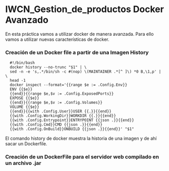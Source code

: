 # IWCN_Gestion_de_productos Docker Avanzado

En esta práctica vamos a utilizar docker de manera avanzada. Para ello vamos a utilizar
nuevas características de docker.

### Creación de un Docker file a partir de una Imagen History

      #!/bin/bash
      docker history --no-trunc "$1" | \
      sed -n -e 's,.*/bin/sh -c #(nop) \(MAINTAINER .*[^ ]\) *0 B,\1,p' | \
      head -1
      docker inspect --format='{{range $e := .Config.Env}}
      ENV {{$e}}
      {{end}}{{range $e,$v := .Config.ExposedPorts}}
      EXPOSE {{$e}}
      {{end}}{{range $e,$v := .Config.Volumes}}
      VOLUME {{$e}}
      {{end}}{{with .Config.User}}USER {{.}}{{end}}
      {{with .Config.WorkingDir}}WORKDIR {{.}}{{end}}
      {{with .Config.Entrypoint}}ENTRYPOINT {{json .}}{{end}}
      {{with .Config.Cmd}}CMD {{json .}}{{end}}
      {{with .Config.OnBuild}}ONBUILD {{json .}}{{end}}' "$1"

El comando history de docker muestra la historia de una imagen y de ahí sacar un Dockerfile.

### Creación de un DockerFile para el servidor web compilado en un archivo .jar
